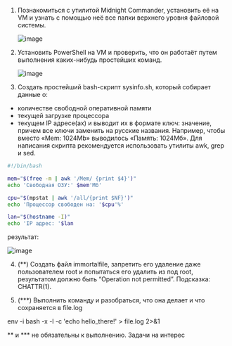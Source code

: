 1. Познакомиться с утилитой Midnight Commander, установить её на VM и узнать с помощью неё все папки верхнего уровня файловой системы.

   ![image](https://github.com/tms-dos21-onl/sergey-novik/assets/77771829/f391950a-e513-4c1e-bbfa-0457a045ceff)

2. Установить PowerShell на VM и проверить, что он работаёт путем выполнения каких-нибудь простейших команд.  

   ![image](https://github.com/tms-dos21-onl/sergey-novik/assets/77771829/028425f8-193d-4325-b390-b3ab4b4c8d67)  
  
3. Создать простейший bash-скрипт sysinfo.sh, который собирает данные о:
- количестве свободной оперативной памяти
- текущей загрузке процессора
- текущем IP адресе(ах)
и выводит их в формате ключ: значение, причем все ключи заменить на русские названия. Например, чтобы вместо «Mem: 1024Mb» выводилось «Память: 1024Мб». Для написания скрипта рекомендуется использовать утилиты awk, grep и sed.
```bash
#!/bin/bash

mem="$(free -m | awk '/Mem/ {print $4}')"
echo 'Свободная ОЗУ:' $mem'Мб'

cpu="$(mpstat | awk '/all/{print $NF}')"
echo 'Процессор свободен на: '$cpu'%'

lan="$(hostname -I)"
echo 'IP адрес: '$lan
```
результат:  

![image](https://github.com/tms-dos21-onl/sergey-novik/assets/77771829/3e0309a6-e926-4c2d-b1b2-61049f1a2321)
  




4. (**) Cоздать файл immortalfile, запретить его удаление даже пользователем root и попытаться его удалить из под root, результатом должно быть “Operation not permitted”. Подсказка: CHATTR(1).
   
5. (***) Выполнить команду и разобраться, что она делает и что сохраняется в file.log

env -i bash -x -l -c 'echo hello_there!' > file.log 2>&1

** и *** не обязательны к выполнению. Задачи на интерес
